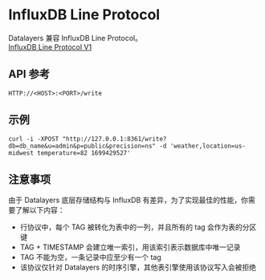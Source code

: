 # InfluxDB Line Protocol

Datalayers 兼容 InfluxDB Line Protocol。  
[InfluxDB Line Protocol V1](https://docs.influxdata.com/influxdb/v1/write_protocols/line_protocol_tutorial/)  

## API 参考

```SHELL
HTTP://<HOST>:<PORT>/write

```

## 示例

```shell
curl -i -XPOST "http://127.0.0.1:8361/write?db=db_name&u=admin&p=public&precision=ns" -d 'weather,location=us-midwest temperature=82 1699429527'
```

## 注意事项

由于 Datalayers 底层存储结构与 InfluxDB 有差异，为了实现最佳的性能，你需要了解以下内容：

* 行协议中，每个 TAG 被转化为表中的一列，并且所有的 tag 会作为表的分区键
* TAG + TIMESTAMP 会建立唯一索引，用该索引表示数据库中唯一记录
* TAG 不能为空，一条记录中应至少有一个 tag
* 该协议仅针对 Datalayers 的时序引擎，其他表引擎使用该协议写入会被拒绝
